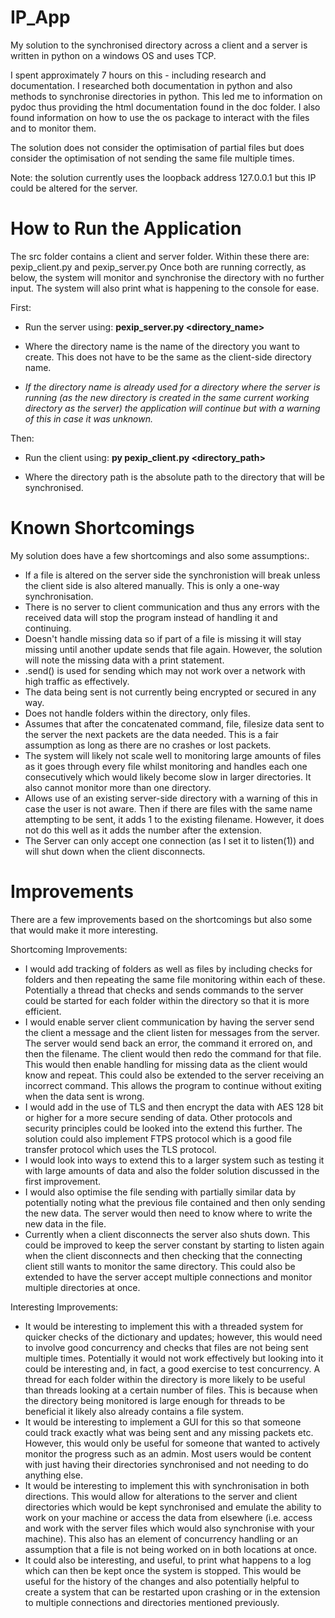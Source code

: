 # IP_App

My solution to the synchronised directory across a client and a server is written in python on a windows OS and uses TCP.

I spent approximately 7 hours on this - including research and documentation. I researched both documentation in python and also methods to synchronise directories in python. This led me to information on pydoc thus providing the html documentation found in the doc folder. I also found information on how to use the os package to interact with the files and to monitor them. 

The solution does not consider the optimisation of partial files but does consider the optimisation of not sending the same file multiple times.

Note: the solution currently uses the loopback address 127.0.0.1 but this IP could be altered for the server.

# How to Run the Application

The src folder contains a client and server folder. Within these there are: pexip_client.py and pexip_server.py Once both are running correctly, as below, the system will monitor and synchronise the directory with no further input. The system will also print what is happening to the console for ease.

First:

* Run the server using: __pexip_server.py <directory_name>__

* Where the directory name is the name of the directory you want to create. This does not have to be the same as the client-side directory name.

* *If the directory name is already used for a directory where the server is running (as the new directory is created in the same current working directory as the server) the application will continue but with a warning of this in case it was unknown.*

Then:

* Run the client using: __py pexip_client.py <directory_path>__

* Where the directory path is the absolute path to the directory that will be synchronised.


# Known Shortcomings

My solution does have a few shortcomings and also some assumptions:.
* If a file is altered on the server side the synchronistion will break unless the client side is also altered manually. This is only a one-way synchronisation.
* There is no server to client communication and thus any errors with the received data will stop the program instead of handling it and continuing.
* Doesn't handle missing data so if part of a file is missing it will stay missing until another update sends that file again. However, the solution will note the missing data with a print statement.
* .send() is used for sending which may not work over a network with high traffic as effectively.
* The data being sent is not currently being encrypted or secured in any way.
* Does not handle folders within the directory, only files.
* Assumes that after the concatenated command, file, filesize data sent to the server the next packets are the data needed. This is a fair assumption as long as there are no crashes or lost packets.
* The system will likely not scale well to monitoring large amounts of files as it goes through every file whilst monitoring and handles each one consecutively which would likely become slow in larger directories. It also cannot monitor more than one directory.
* Allows use of an existing server-side directory with a warning of this in case the user is not aware. Then if there are files with the same name attempting to be sent, it adds 1 to the existing filename. However, it does not do this well as it adds the number after the extension.
* The Server can only accept one connection (as I set it to listen(1)) and will shut down when the client disconnects.


# Improvements

There are a few improvements based on the shortcomings but also some that would make it more interesting.

Shortcoming Improvements:
* I would add tracking of folders as well as files by including checks for folders and then repeating the same file monitoring within each of these. Potentially a thread that checks and sends commands to the server could be started for each folder within the directory so that it is more efficient.
* I would enable server client communication by having the server send the client a message and the client listen for messages from the server. The server would send back an error, the command it errored on, and then the filename. The client would then redo the command for that file. This would then enable handling for missing data as the client would know and repeat. This could also be extended to the server receiving an incorrect command. This allows the program to continue without exiting when the data sent is wrong.
* I would add in the use of TLS and then encrypt the data with AES 128 bit or higher for a more secure sending of data. Other protocols and security principles could be looked into the extend this further. The solution could also implement FTPS protocol which is a good file transfer protocol which uses the TLS protocol.
* I would look into ways to extend this to a larger system such as testing it with large amounts of data and also the folder solution discussed in the first improvement.
* I would also optimise the file sending with partially similar data by potentially noting what the previous file contained and then only sending the new data. The server would then need to know where to write the new data in the file.
* Currently when a client disconnects the server also shuts down. This could be improved to keep the server constant by starting to listen again when the client disconnects and then checking that the connecting client still wants to monitor the same directory. This could also be extended to have the server accept multiple connections and monitor multiple directories at once.

Interesting Improvements:
* It would be interesting to implement this with a threaded system for quicker checks of the dictionary and updates; however, this would need to involve good concurrency and checks that files are not being sent multiple times. Potentially it would not work effectively but looking into it could be interesting and, in fact, a good exercise to test concurrency. A thread for each folder within the directory is more likely to be useful than threads looking at a certain number of files. This is because when the directory being monitored is large enough for threads to be beneficial it likely also already contains a file system. 
* It would be interesting to implement a GUI for this so that someone could track exactly what was being sent and any missing packets etc. However, this would only be useful for someone that wanted to actively monitor the progress such as an admin. Most users would be content with just having their directories synchronised and not needing to do anything else.
* It would be interesting to implement this with synchronisation in both directions. This would allow for alterations to the server and client directories which would be kept synchronised and emulate the ability to work on your machine or access the data from elsewhere (i.e. access and work with the server files which would also synchronise with your machine). This also has an element of concurrency handling or an assumption that a file is not being worked on in both locations at once.
* It could also be interesting, and useful, to print what happens to a log which can then be kept once the system is stopped. This would be useful for the history of the changes and also potentially helpful to create a system that can be restarted upon crashing or in the extension to multiple connections and directories mentioned previously.
